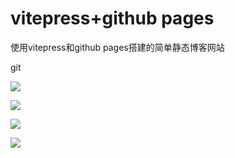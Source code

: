 # vitepress+github pages

使用vitepress和github pages搭建的简单静态博客网站



git

![](https://yangyang666.oss-cn-chengdu.aliyuncs.com/typoraImages/4cfb68822116a3a1afa8871b690605c6.jpg)



![](https://yangyang666.oss-cn-chengdu.aliyuncs.com/typoraImages/871047.png)

![](https://yangyang666.oss-cn-chengdu.aliyuncs.com/typoraImages/1094664.jpg)

![](https://yangyang666.oss-cn-chengdu.aliyuncs.com/images/Dome6_4k.jpg)